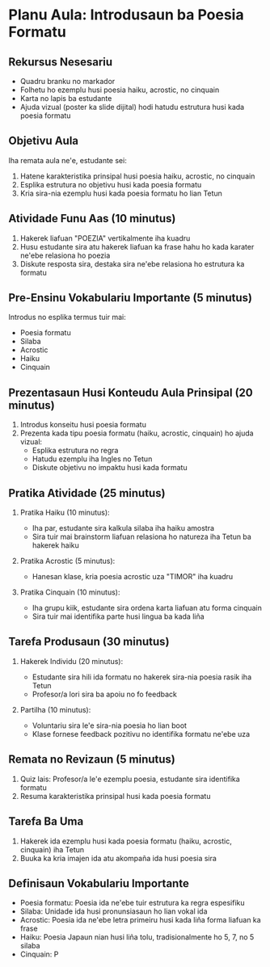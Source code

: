 # Planu Aula: Introdusaun ba Poesia Formatu

## Rekursus Nesesariu
- Quadru branku no markador
- Folhetu ho ezemplu husi poesia haiku, acrostic, no cinquain
- Karta no lapis ba estudante
- Ajuda vizual (poster ka slide dijital) hodi hatudu estrutura husi kada poesia formatu

## Objetivu Aula
Iha remata aula ne'e, estudante sei:
1. Hatene karakteristika prinsipal husi poesia haiku, acrostic, no cinquain
2. Esplika estrutura no objetivu husi kada poesia formatu
3. Kria sira-nia ezemplu husi kada poesia formatu ho lian Tetun

## Atividade Funu Aas (10 minutus)
1. Hakerek liafuan "POEZIA" vertikalmente iha kuadru
2. Husu estudante sira atu hakerek liafuan ka frase hahu ho kada karater ne'ebe relasiona ho poezia
3. Diskute resposta sira, destaka sira ne'ebe relasiona ho estrutura ka formatu

## Pre-Ensinu Vokabulariu Importante (5 minutus)
Introdus no esplika termus tuir mai:
- Poesia formatu
- Silaba
- Acrostic
- Haiku
- Cinquain

## Prezentasaun Husi Konteudu Aula Prinsipal (20 minutus)
1. Introdus konseitu husi poesia formatu
2. Prezenta kada tipu poesia formatu (haiku, acrostic, cinquain) ho ajuda vizual:
   - Esplika estrutura no regra
   - Hatudu ezemplu iha Ingles no Tetun
   - Diskute objetivu no impaktu husi kada formatu

## Pratika Atividade (25 minutus)
1. Pratika Haiku (10 minutus):
   - Iha par, estudante sira kalkula silaba iha haiku amostra
   - Sira tuir mai brainstorm liafuan relasiona ho natureza iha Tetun ba hakerek haiku

2. Pratika Acrostic (5 minutus):
   - Hanesan klase, kria poesia acrostic uza "TIMOR" iha kuadru

3. Pratika Cinquain (10 minutus):
   - Iha grupu kiik, estudante sira ordena karta liafuan atu forma cinquain
   - Sira tuir mai identifika parte husi lingua ba kada liña

## Tarefa Produsaun (30 minutus)
1. Hakerek Individu (20 minutus):
   - Estudante sira hili ida formatu no hakerek sira-nia poesia rasik iha Tetun
   - Profesor/a lori sira ba apoiu no fo feedback

2. Partilha (10 minutus):
   - Voluntariu sira le'e sira-nia poesia ho lian boot
   - Klase fornese feedback pozitivu no identifika formatu ne'ebe uza

## Remata no Revizaun (5 minutus)
1. Quiz lais: Profesor/a le'e ezemplu poesia, estudante sira identifika formatu
2. Resuma karakteristika prinsipal husi kada poesia formatu

## Tarefa Ba Uma
1. Hakerek ida ezemplu husi kada poesia formatu (haiku, acrostic, cinquain) iha Tetun
2. Buuka ka kria imajen ida atu akompaña ida husi poesia sira

## Definisaun Vokabulariu Importante
- Poesia formatu: Poesia ida ne'ebe tuir estrutura ka regra espesifiku
- Silaba: Unidade ida husi pronunsiasaun ho lian vokal ida
- Acrostic: Poesia ida ne'ebe letra primeiru husi kada liña forma liafuan ka frase
- Haiku: Poesia Japaun nian husi liña tolu, tradisionalmente ho 5, 7, no 5 silaba
- Cinquain: P